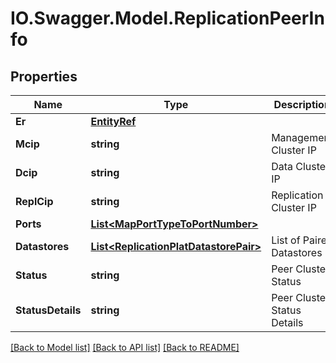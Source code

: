 # IO.Swagger.Model.ReplicationPeerInfo
## Properties

Name | Type | Description | Notes
------------ | ------------- | ------------- | -------------
**Er** | [**EntityRef**](EntityRef.md) |  | 
**Mcip** | **string** | Management Cluster IP | 
**Dcip** | **string** | Data Cluster IP | [optional] 
**ReplCip** | **string** | Replication Cluster IP | 
**Ports** | [**List&lt;MapPortTypeToPortNumber&gt;**](MapPortTypeToPortNumber.md) |  | [optional] 
**Datastores** | [**List&lt;ReplicationPlatDatastorePair&gt;**](ReplicationPlatDatastorePair.md) | List of Paired Datastores | [optional] 
**Status** | **string** | Peer Cluster Status | [optional] 
**StatusDetails** | **string** | Peer Cluster Status Details | [optional] 

[[Back to Model list]](../README.md#documentation-for-models) [[Back to API list]](../README.md#documentation-for-api-endpoints) [[Back to README]](../README.md)

